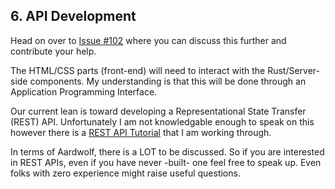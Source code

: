 ## 6. API Development

Head on over to [Issue #102](https://github.com/BanjoFox/aardwolf/issues/102) where you can discuss this further and contribute your help.

The HTML/CSS parts (front-end) will need to interact with the Rust/Server-side components.  My understanding is that this will be done through an Application Programming Interface.

Our current lean is toward developing a Representational State Transfer (REST) API.  Unfortunately I am not knowledgable enough to speak on this however there is a [REST API Tutorial](http://www.restapitutorial.com/) that I am working through.  

In terms of Aardwolf, there is a LOT to be discussed.  So if you are interested in REST APIs, even if you have never -built- one feel free to speak up.  Even folks with zero experience might raise useful questions.
